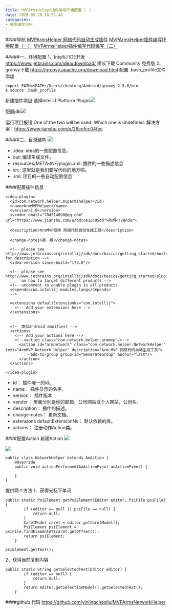 ```yaml
---
title: MVPArmsHelper插件编写环境配置（一）
date: 2020-05-26 10:55:48
categories:
- 框架编写分析
---
```

####导航
[MVPArmsHelper 网络代码自动生成插件](https://www.jianshu.com/p/13006b034211)
[MVPArmsHelper插件编写环境配置（一）](https://www.jianshu.com/p/35d40e172a63)
[MVPArmsHelper插件编写代码编写（二）](https://www.jianshu.com/p/cd0bd74f800b)

#####一、环境配置
1、IntelliJ IDE开发
https://www.jetbrains.com/idea/download/
建议下载 Community 免费版
2、groovy下载
https://groovy.apache.org/download.html
配置
.bash_profile文件添加
```
export PATH=$PATH:/Users/chentong/Android/groovy-2.5.6/bin
$ source .bash_profile
```
新建插件项目
选择IntelliJ Platform Plugin![](https://upload-images.jianshu.io/upload_images/5526061-d025d879a494a9d5.png?imageMogr2/auto-orient/strip%7CimageView2/2/w/1240)

配置jdk![](https://upload-images.jianshu.io/upload_images/5526061-76433321391c3c7c.png?imageMogr2/auto-orient/strip%7CimageView2/2/w/1240)

运行项目报错
One of the two will be used. Which one is undefined.
解决方案：https://www.jianshu.com/p/26cefcc04fec

#####二、目录结构
![](https://upload-images.jianshu.io/upload_images/5526061-d7f75f6b81d8df66.png?imageMogr2/auto-orient/strip%7CimageView2/2/w/1240)

* .idea: idea的一些配置信息。
* out: 编译生成文件，
* resources/META-INF/plugin.xml: 插件的一些描述信息
* src: 这里就是我们要写代码的地方啦。
* .iml: 项目的一些自动配置信息

####配置插件信息
```
<idea-plugin>
  <id>com.network.helper.mvparmshelper</id>
  <name>ArmMVPHelper</name>
  <version>1.0</version>
  <vendor email="704514698@qq.com" url="https://www.jianshu.com/u/bdcce32c05dd">陈桐</vendor>

  <description>ArmMVP框架 网络代码自动生成工具</description>

  <change-notes>第一版</change-notes>

  <!-- please see http://www.jetbrains.org/intellij/sdk/docs/basics/getting_started/build_number_ranges.html for description -->
  <idea-version since-build="173.0"/>

  <!-- please see http://www.jetbrains.org/intellij/sdk/docs/basics/getting_started/plugin_compatibility.html
       on how to target different products -->
  <!-- uncomment to enable plugin in all products
  <depends>com.intellij.modules.lang</depends>
  -->

  <extensions defaultExtensionNs="com.intellij">
    <!-- Add your extensions here -->
  </extensions>


  <!-- 类似android manifiest -->
  <actions>
    <!-- Add your actions here -->
    <!--<action class="com.network.helper.armmvp"/>-->
      <action id="armnetwork" class="com.network.helper.NetworkHelper" text="ArmMVP Network Helper" description="Arm MVP 网络代码自动生成工具">
          <add-to-group group-id="GenerateGroup" anchor="last"/>
      </action>
  </actions>

</idea-plugin>
```

* id： 插件唯一的id。
* name： 插件显示的名字。
* version： 插件版本
* vendor： 里面分别是你的邮箱，公司网站或个人网站，公司名。
* description： 插件的描述。
* change-notes： 更新文档。
* extensions defaultExtensionNs： 默认依赖的库。
* actions： 注册动作Action类。

####配置Action
新建Action
![](https://upload-images.jianshu.io/upload_images/5526061-d212fa65e344adbd.png?imageMogr2/auto-orient/strip%7CimageView2/2/w/1240)

![](https://upload-images.jianshu.io/upload_images/5526061-2fb2dae91f08a263.png?imageMogr2/auto-orient/strip%7CimageView2/2/w/1240)

```
public class NetworkHelper extends AnAction {
    @Override
    public void actionPerformed(AnActionEvent anActionEvent) {

    }
}

```
提供两个方法
1、获得光标下单词
```
public static PsiElement getPsiElement(Editor editor, PsiFile psiFile) {
        if (editor == null || psiFile == null) {
            return null;
        }
        CaretModel caret = editor.getCaretModel();
        PsiElement psiElement = psiFile.findElementAt(caret.getOffset());
        return psiElement;
    }

psiElement.getText();
```
2、获得当前复制内容
```
public static String getSelectedText(Editor editor) {
        if (editor == null) {
            return null;
        }
        return editor.getSelectionModel().getSelectedText();
    }
```

####github 代码
https://github.com/yinlingchaoliu/MVPArmsNetworkHelper
